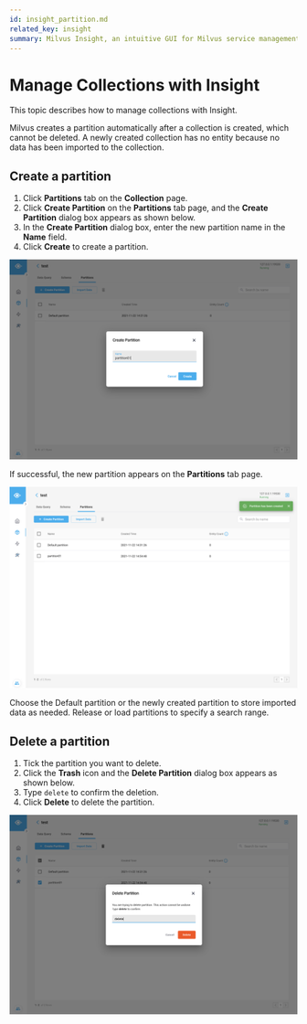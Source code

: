```yaml
---
id: insight_partition.md
related_key: insight
summary: Milvus Insight, an intuitive GUI for Milvus service management.
---
```


# Manage Collections with Insight

This topic describes how to manage collections with Insight.

Milvus creates a partition automatically after a collection is created, which cannot be deleted. A newly created collection has no entity because no data has been imported to the collection.

## Create a partition

1. Click **Partitions** tab on the **Collection** page.
2. Click **Create Partition** on the **Partitions** tab page, and the **Create Partition** dialog box appears as shown below.
3. In the **Create Partition** dialog box, enter the new partition name in the **Name** field.
4. Click **Create** to create a partition.

![Create Partition](../../../../assets/insight_partition1.png)

If successful, the new partition appears on the **Partitions** tab page.

![Create Partition](../../../../assets/insight_partition2.png)

Choose the Default partition or the newly created partition to store imported data as needed. Release or load partitions to specify a search range.

## Delete a partition

1. Tick the partition you want to delete.
2. Click the **Trash** icon and the **Delete Partition** dialog box appears as shown below.
3. Type `delete` to confirm the deletion.
4. Click **Delete** to delete the partition.

![Delete Partition](../../../../assets/insight_partition3.png)